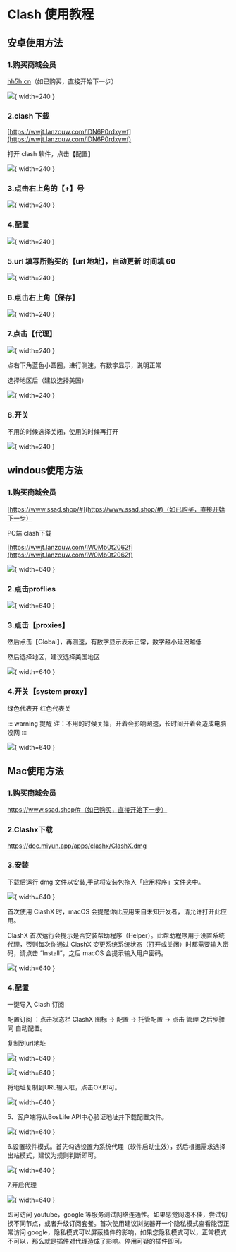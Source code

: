 # Clash 使用教程

## 安卓使用方法

### 1.购买商城会员

[hh5h.cn](https://hh5h.cn/)（如已购买，直接开始下一步）

![](./1-1.png){ width=240 }

### 2.clash 下载

[https://wwjt.lanzouw.com/iDN6P0rdxywf](https://wwjt.lanzouw.com/iDN6P0rdxywf)

打开 clash 软件，点击【配置】

![](./1-2.png){ width=240 }

### 3.点击右上角的【+】号

![](./1-3.png){ width=240 }

### 4.配置

![](./1-4.png){ width=240 }

### 5.url 填写所购买的【url 地址】，自动更新 时间填 60

![](./1-5.png){ width=240 }

### 6.点击右上角【保存】

![](./1-6.png){ width=240 }

### 7.点击【代理】

![](./1-7.png){ width=240 }

点右下角蓝色小圆圈，进行测速，有数字显示，说明正常

选择地区后（建议选择美国）

![](./1-8.png){ width=240 }

### 8.开关

不用的时候选择关闭，使用的时候再打开

![](./1-9.png){ width=240 }


## windous使用方法

### 1.购买商城会员

[https://www.ssad.shop/#](https://www.ssad.shop/#)（如已购买，直接开始下一步）

PC端 clash下载

[https://wwjt.lanzouw.com/iW0Mb0t2062f](https://wwjt.lanzouw.com/iW0Mb0t2062f)

![](./2-1.png){ width=640 }

### 2.点击proflies

![](./2-2.png){ width=640 }

### 3.点击【proxies】

然后点击【Global】，再测速，有数字显示表示正常，数字越小延迟越低

然后选择地区，建议选择美国地区

![](./2-3.png){ width=640 }

### 4.开关【system proxy】

绿色代表开 红色代表关


::: warning 提醒
注：不用的时候关掉，开着会影响网速，长时间开着会造成电脑没网
::: 

![](./2-4.png){ width=640 }


## Mac使用方法

### 1.购买商城会员

https://www.ssad.shop/#（如已购买，直接开始下一步）

### 2.Clashx下载

https://doc.miyun.app/apps/clashx/ClashX.dmg

### 3.安装 

下载后运行 dmg 文件以安装,手动将安装包拖入「应用程序」文件夹中。

![](./3-1.png){ width=640 }

首次使用 ClashX 时，macOS 会提醒你此应用来自未知开发者，请允许打开此应用。

ClashX 首次运行会提示是否安装帮助程序（Helper）。此帮助程序用于设置系统代理，否则每次你通过 ClashX 变更系统系统状态（打开或关闭）时都需要输入密码，请点击 “Install”，之后 macOS 会提示输入用户密码。

![](./3-2.png){ width=640 }

### 4.配置 

一键导入 Clash 订阅

 配置订阅 ：点击状态栏 ClashX 图标 → 配置 → 托管配置 → 点击 管理 之后步骤同 自动配置。

复制到url地址

![](./3-3.png){ width=640 }

![](./3-4.png){ width=640 }

将地址复制到URL输入框，点击OK即可。

![](./3-5.png){ width=640 }

5、客户端将从BosLife API中心验证地址并下载配置文件。

![](./3-6.png){ width=640 }

6.设置软件模式。首先勾选设置为系统代理（软件启动生效），然后根据需求选择出站模式，建议为规则判断即可。

![](./3-7.png){ width=640 }

7.开启代理

![](./3-8.png){ width=640 }

即可访问 youtube，google 等服务测试网络连通性。如果感觉网速不佳，尝试切换不同节点，或者升级订阅套餐。首次使用建议浏览器开一个隐私模式查看能否正常访问 google，隐私模式可以屏蔽插件的影响，如果您隐私模式可以，正常模式不可以，那么就是插件对代理造成了影响。停用可疑的插件即可。
